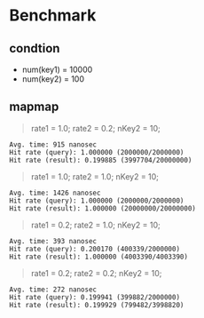 # Benchmark

## condtion

*   num(key1) = 10000
*   num(key2) = 100

## mapmap

> rate1 = 1.0; rate2 = 0.2; nKey2 = 10;

```
Avg. time: 915 nanosec
Hit rate (query): 1.000000 (2000000/2000000)
Hit rate (result): 0.199885 (3997704/20000000)
```

> rate1 = 1.0; rate2 = 1.0; nKey2 = 10;

```
Avg. time: 1426 nanosec
Hit rate (query): 1.000000 (2000000/2000000)
Hit rate (result): 1.000000 (20000000/20000000)
```

> rate1 = 0.2; rate2 = 1.0; nKey2 = 10;

```
Avg. time: 393 nanosec
Hit rate (query): 0.200170 (400339/2000000)
Hit rate (result): 1.000000 (4003390/4003390)
```

> rate1 = 0.2; rate2 = 0.2; nKey2 = 10;

```
Avg. time: 272 nanosec
Hit rate (query): 0.199941 (399882/2000000)
Hit rate (result): 0.199929 (799482/3998820)
```
